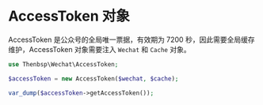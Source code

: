 # AccessToken 对象

AccessToken 是公众号的全局唯一票据，有效期为 7200 秒，因此需要全局缓存维护，AccessToken 对象需要注入 ``Wechat`` 和 ``Cache`` 对象。

```php
use Thenbsp\Wechat\AccessToken;

$accessToken = new AccessToken($wechat, $cache);

var_dump($accessToken->getAccessToken());
```
